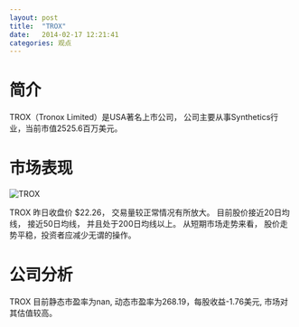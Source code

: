 ```yaml
---
layout: post
title:  "TROX"
date:   2014-02-17 12:21:41
categories: 观点
---
```


# 简介
TROX（Tronox Limited）是USA著名上市公司，
公司主要从事Synthetics行业，当前市值2525.6百万美元。

# 市场表现

![TROX](http://finviz.com/chart.ashx?t=TROX&ty=c&ta=1&p=d&s=l)

TROX 昨日收盘价 $22.26，
交易量较正常情况有所放大。
目前股价接近20日均线，
接近50日均线，
并且处于200日均线以上。
从短期市场走势来看，
股价走势平稳，投资者应减少无谓的操作。

# 公司分析
TROX 目前静态市盈率为nan, 动态市盈率为268.19，每股收益-1.76美元,
市场对其估值较高。

